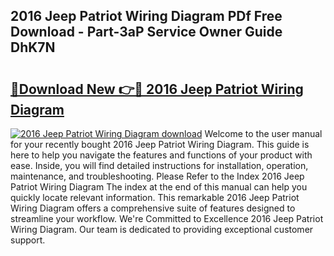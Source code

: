 ## 2016 Jeep Patriot Wiring Diagram PDf Free Download - Part-3aP Service Owner Guide DhK7N

# <h2><a href="http://dfmo3jj.blite.top/?on=2016+Jeep+Patriot+Wiring+Diagram">🔗Download New 👉🔴 2016 Jeep Patriot Wiring Diagram</a></h2>

[![2016 Jeep Patriot Wiring Diagram download](https://i.imgur.com/lujVjoI.png)](http://dfmo3jj.blite.top/?on=2016+Jeep+Patriot+Wiring+Diagram)
Welcome to the user manual for your recently bought 2016 Jeep Patriot Wiring Diagram. This guide is here to help you navigate the features and functions of your product with ease. Inside, you will find detailed instructions for installation, operation, maintenance, and troubleshooting. Please Refer to the Index 2016 Jeep Patriot Wiring Diagram The index at the end of this manual can help you quickly locate relevant information. This remarkable 2016 Jeep Patriot Wiring Diagram offers a comprehensive suite of features designed to streamline your workflow. We're Committed to Excellence 2016 Jeep Patriot Wiring Diagram. Our team is dedicated to providing exceptional customer support.
